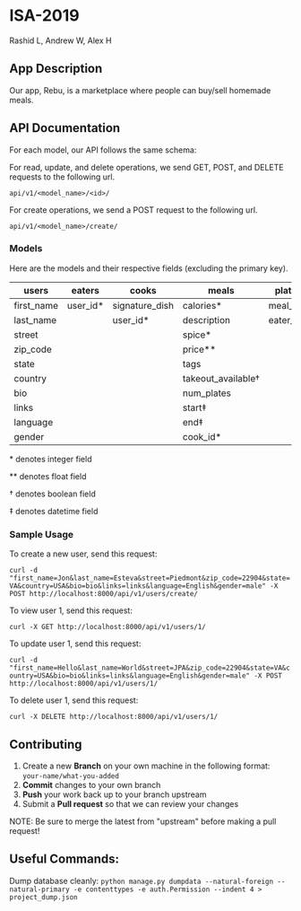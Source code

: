 # ISA-2019
Rashid L, Andrew W, Alex H

## App Description
Our app, Rebu, is a marketplace where people can buy/sell homemade meals. 

## API Documentation
For each model, our API follows the same schema:

For read, update, and delete operations, we send GET, POST, and DELETE requests to the following url.

`api/v1/<model_name>/<id>/`

For create operations, we send a POST request to the following url.

`api/v1/<model_name>/create/`

### Models
Here are the models and their respective fields (excluding the primary key).

| users      	| eaters  	| cooks          	| meals             	| plates   	| eater_ratings 	| reviews     	|
|------------	|---------	|----------------	|-------------------	|----------	|---------------	|-------------	|
| first_name 	| user_id*	| signature_dish 	| calories*         	| meal_id* 	| rating*       	| rating*     	|
| last_name  	|         	| user_id*       	| description       	| eater_id*	| description   	| description 	|
| street     	|         	|                	| spice*            	|          	| cook_id*      	| eater_id*   	|
| zip_code   	|         	|                	| price**           	|          	| eater_id*     	| cook_id*    	|
| state      	|         	|                	| tags              	|          	|               	| meal_id*    	|
| country    	|         	|                	| takeout_available†	|          	|               	|             	|
| bio        	|         	|                	| num_plates        	|          	|               	|             	|
| links      	|         	|                	| start‡            	|          	|               	|             	|
| language   	|         	|                	| end‡              	|          	|               	|             	|
| gender     	|         	|                	| cook_id*          	|          	|               	|             	|

\* denotes integer field

\** denotes float field

† denotes boolean field

‡ denotes datetime field

### Sample Usage
To create a new user, send this request:

`curl -d "first_name=Jon&last_name=Esteva&street=Piedmont&zip_code=22904&state=VA&country=USA&bio=bio&links=links&language=English&gender=male" -X POST http://localhost:8000/api/v1/users/create/`

To view user 1, send this request:

`curl -X GET http://localhost:8000/api/v1/users/1/`

To update user 1, send this request:

`curl -d "first_name=Hello&last_name=World&street=JPA&zip_code=22904&state=VA&country=USA&bio=bio&links=links&language=English&gender=male" -X POST http://localhost:8000/api/v1/users/1/`

To delete user 1, send this request:

`curl -X DELETE http://localhost:8000/api/v1/users/1/`

## Contributing

 1. Create a new **Branch** on your own machine in the following format: `your-name/what-you-added`
 2. **Commit** changes to your own branch
 3. **Push** your work back up to your branch upstream
 4. Submit a **Pull request** so that we can review your changes

NOTE: Be sure to merge the latest from "upstream" before making a pull request!

## Useful Commands:
Dump database cleanly:
`python manage.py dumpdata --natural-foreign --natural-primary -e contenttypes -e auth.Permission --indent 4 > project_dump.json`
